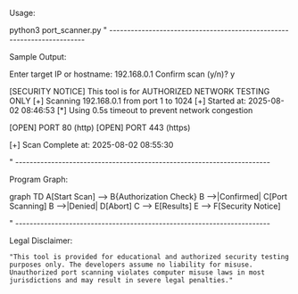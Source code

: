 Usage:

python3 port_scanner.py
" -----------------------------------------------------------------------

Sample Output:

Enter target IP or hostname: 192.168.0.1
Confirm scan (y/n)? y

[SECURITY NOTICE] This tool is for AUTHORIZED NETWORK TESTING ONLY
[+] Scanning 192.168.0.1 from port 1 to 1024
[+] Started at: 2025-08-02 08:46:53
[*] Using 0.5s timeout to prevent network congestion

 [OPEN] PORT 80 (http)
 [OPEN] PORT 443 (https)

[+] Scan Complete at: 2025-08-02 08:55:30

" -----------------------------------------------------------------------

Program Graph:

graph TD
    A[Start Scan] --> B{Authorization Check}
    B -->|Confirmed| C[Port Scanning]
    B -->|Denied| D[Abort]
    C --> E[Results]
    E --> F[Security Notice]

" -----------------------------------------------------------------------

Legal Disclaimer:

    "This tool is provided for educational and authorized security testing purposes only. The developers assume no liability for misuse. Unauthorized port scanning violates computer misuse laws in most jurisdictions and may result in severe legal penalties."
